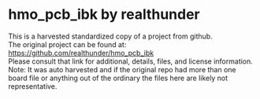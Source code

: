 
# hmo_pcb_ibk by realthunder  
This is a harvested standardized copy of a project from github.  
The original project can be found at:  
https://github.com/realthunder/hmo_pcb_ibk  
Please consult that link for additional, details, files, and license information.  
Note: It was auto harvested and if the original repo had more than one board file or anything out of the ordinary the files here are likely not representative.  
    
